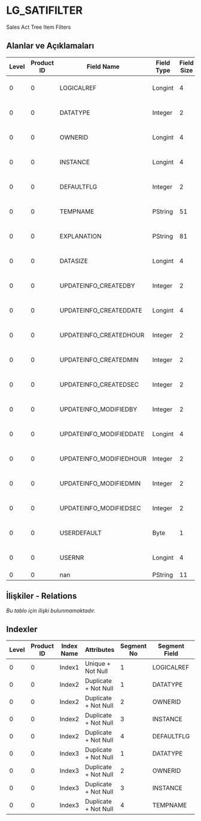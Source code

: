 # LG_SATIFILTER

Sales Act Tree Item Filters

## Alanlar ve Açıklamaları

| Level | Product ID | Field Name | Field Type | Field Size | Field Offset | Türkçe Açıklama | Expression |
| ----- | ---------- | ---------- | ---------- | ---------- | ------------ | --------------- | ---------- |
| 0 | 0 | LOGICALREF | Longint | 4 | 0 | (Bayi Kullanımı İçin) | Internal Usage |
| 0 | 0 | DATATYPE | Integer | 2 | 4 | (Bayi Kullanımı İçin) | Internal Usage |
| 0 | 0 | OWNERID | Longint | 4 | 6 | (Bayi Kullanımı İçin) | Internal Usage |
| 0 | 0 | INSTANCE | Longint | 4 | 10 | (Bayi Kullanımı İçin) | Internal Usage |
| 0 | 0 | DEFAULTFLG | Integer | 2 | 14 | (Bayi Kullanımı İçin) | Internal Usage |
| 0 | 0 | TEMPNAME | PString | 51 | 16 | (Bayi Kullanımı İçin) | Internal Usage |
| 0 | 0 | EXPLANATION | PString | 81 | 67 | (Bayi Kullanımı İçin) | Internal Usage |
| 0 | 0 | DATASIZE | Longint | 4 | 148 | (Bayi Kullanımı İçin) | Internal Usage |
| 0 | 0 | UPDATEINFO_CREATEDBY | Integer | 2 | 152 | (Bayi Kullanımı İçin) | Internal Usage |
| 0 | 0 | UPDATEINFO_CREATEDDATE | Longint | 4 | 154 | (Bayi Kullanımı İçin) | Internal Usage |
| 0 | 0 | UPDATEINFO_CREATEDHOUR | Integer | 2 | 158 | (Bayi Kullanımı İçin) | Internal Usage |
| 0 | 0 | UPDATEINFO_CREATEDMIN | Integer | 2 | 160 | (Bayi Kullanımı İçin) | Internal Usage |
| 0 | 0 | UPDATEINFO_CREATEDSEC | Integer | 2 | 162 | (Bayi Kullanımı İçin) | Internal Usage |
| 0 | 0 | UPDATEINFO_MODIFIEDBY | Integer | 2 | 164 | (Bayi Kullanımı İçin) | Internal Usage |
| 0 | 0 | UPDATEINFO_MODIFIEDDATE | Longint | 4 | 166 | (Bayi Kullanımı İçin) | Internal Usage |
| 0 | 0 | UPDATEINFO_MODIFIEDHOUR | Integer | 2 | 170 | (Bayi Kullanımı İçin) | Internal Usage |
| 0 | 0 | UPDATEINFO_MODIFIEDMIN | Integer | 2 | 172 | (Bayi Kullanımı İçin) | Internal Usage |
| 0 | 0 | UPDATEINFO_MODIFIEDSEC | Integer | 2 | 174 | (Bayi Kullanımı İçin) | Internal Usage |
| 0 | 0 | USERDEFAULT | Byte | 1 | 176 | (Bayi Kullanımı İçin) | Internal Usage |
| 0 | 0 | USERNR | Longint | 4 | 177 | (Bayi Kullanımı İçin) | Internal Usage |
| 0 | 0 | nan | PString | 11 | 181 |  |  |

## İlişkiler - Relations

*Bu tablo için ilişki bulunmamaktadır.*

## Indexler

| Level | Product ID | Index Name | Attributes | Segment No | Segment Field | Sense |
| ----- | ---------- | ---------- | ---------- | ---------- | ------------- | ----- |
| 0 | 0 | Index1 | Unique + Not Null | 1 | LOGICALREF | Ascending |
| 0 | 0 | Index2 | Duplicate + Not Null | 1 | DATATYPE | Ascending |
| 0 | 0 | Index2 | Duplicate + Not Null | 2 | OWNERID | Ascending |
| 0 | 0 | Index2 | Duplicate + Not Null | 3 | INSTANCE | Ascending |
| 0 | 0 | Index2 | Duplicate + Not Null | 4 | DEFAULTFLG | Ascending |
| 0 | 0 | Index3 | Duplicate + Not Null | 1 | DATATYPE | Ascending |
| 0 | 0 | Index3 | Duplicate + Not Null | 2 | OWNERID | Ascending |
| 0 | 0 | Index3 | Duplicate + Not Null | 3 | INSTANCE | Ascending |
| 0 | 0 | Index3 | Duplicate + Not Null | 4 | TEMPNAME | Ascending |
